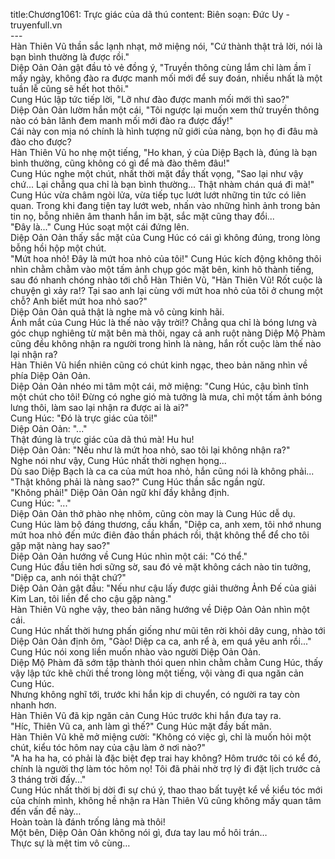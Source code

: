 title:Chương1061: Trực giác của dã thú
content:
Biên soạn: Đức Uy - truyenfull.vn<br>---<br>Hàn Thiên Vũ thần sắc lạnh nhạt, mở miệng nói, "Cứ thành thật trả lời, nói là bạn bình thường là được rồi."<br>Diệp Oản Oản gật đầu tỏ vẻ đồng ý, "Truyền thông cùng lắm chỉ làm ầm ĩ mấy ngày, không đào ra được manh mối mới để suy đoán, nhiều nhất là một tuần lễ cũng sẽ hết hot thôi."<br>Cung Húc lập tức tiếp lời, "Lỡ như đào được manh mối mới thì sao?"<br>Diệp Oản Oản lườm hắn một cái, "Tôi ngược lại muốn xem thử truyền thông nào có bản lãnh đem manh mối mới đào ra được đấy!"<br>Cái này con mịa nó chính là hình tượng nữ giới của nàng, bọn họ đi đâu mà đào cho được?<br>Hàn Thiên Vũ ho nhẹ một tiếng, "Ho khan, ý của Diệp Bạch là, đúng là bạn bình thường, cũng không có gì để mà đào thêm đâu!"<br>Cung Húc nghe một chút, nhất thời mặt đầy thất vọng, "Sao lại như vậy chứ... Lại chẳng qua chỉ là bạn bình thường... Thật nhàm chán quá đi mà!"<br>Cung Húc vừa châm ngòi lửa, vừa tiếp tục lướt lướt những tin tức có liên quan. Trong khi đang tiện tay lướt web, nhấn vào những hình ảnh trong bản tin nọ, bỗng nhiên âm thanh hắn im bặt, sắc mặt cũng thay đổi...<br>"Đây là..." Cung Húc soạt một cái đứng lên.<br>Diệp Oản Oản thấy sắc mặt của Cung Húc có cái gì không đúng, trong lòng bỗng hồi hộp một chút.<br>"Mứt hoa nhỏ! Đây là mứt hoa nhỏ của tôi!" Cung Húc kích động không thôi nhìn chằm chằm vào một tấm ảnh chụp góc mặt bên, kinh hô thành tiếng, sau đó nhanh chóng nhào tới chỗ Hàn Thiên Vũ, "Hàn Thiên Vũ! Rốt cuộc là chuyện gì xảy ra!? Tại sao anh lại cùng với mứt hoa nhỏ của tôi ở chung một chỗ? Anh biết mứt hoa nhỏ sao?"<br>Diệp Oản Oản quả thật là nghe mà vô cùng kinh hãi.<br>Ánh mắt của Cung Húc là thế nào vậy trời!? Chẳng qua chỉ là bóng lưng và góc chụp nghiêng từ mặt bên mà thôi, ngay cả anh ruột nàng Diệp Mộ Phàm cũng đều không nhận ra người trong hình là nàng, hắn rốt cuộc làm thế nào lại nhận ra?<br>Hàn Thiên Vũ hiển nhiên cũng có chút kinh ngạc, theo bản năng nhìn về phía Diệp Oản Oản.<br>Diệp Oản Oản nhéo mi tâm một cái, mở miệng: "Cung Húc, cậu bình tĩnh một chút cho tôi! Đừng có nghe gió mà tưởng là mưa, chỉ một tấm ảnh bóng lưng thôi, làm sao lại nhận ra được ai là ai?"<br>Cung Húc: "Đó là trực giác của tôi!"<br>Diệp Oản Oản: "..."<br>Thật đúng là trực giác của dã thú mà! Hu hu!<br>Diệp Oản Oản: "Nếu như là mứt hoa nhỏ, sao tôi lại không nhận ra?"<br>Nghe nói như vậy, Cung Húc nhất thời nghẹn họng...<br>Dù sao Diệp Bạch là ca ca của mứt hoa nhỏ, hắn cũng nói là không phải...<br>"Thật không phải là nàng sao?" Cung Húc thần sắc ngần ngừ.<br>"Không phải!" Diệp Oản Oản ngữ khí đầy khẳng định.<br>Cung Húc: "..."<br>Diệp Oản Oản thở phào nhẹ nhõm, cũng còn may là Cung Húc dễ dụ.<br>Cung Húc làm bộ đáng thương, cầu khẩn, "Diệp ca, anh xem, tôi nhớ nhung mứt hoa nhỏ đến mức điên đảo thần phách rồi, thật không thể để cho tôi gặp mặt nàng hay sao?"<br>Diệp Oản Oản hướng về Cung Húc nhìn một cái: "Có thể."<br>Cung Húc đầu tiên hơi sững sờ, sau đó vẻ mặt không cách nào tin tưởng, "Diệp ca, anh nói thật chứ?"<br>Diệp Oản Oản gật đầu: "Nếu như cậu lấy được giải thưởng Ảnh Đế của giải Kim Lan, tôi liền để cho cậu gặp nàng."<br>Hàn Thiên Vũ nghe vậy, theo bản năng hướng về Diệp Oản Oản nhìn một cái.<br>Cung Húc nhất thời hưng phấn giống như mũi tên rời khỏi dây cung, nhào tới Diệp Oản Oản định ôm, "Gào! Diệp ca ca, anh rể à, em quá yêu anh rồi..."<br>Cung Húc nói xong liền muốn nhào vào người Diệp Oản Oản.<br>Diệp Mộ Phàm đã sớm tập thành thói quen nhìn chằm chằm Cung Húc, thấy vậy lập tức khẽ chửi thề trong lòng một tiếng, vội vàng đi qua ngăn cản Cung Húc.<br>Nhưng không nghĩ tới, trước khi hắn kịp di chuyển, có người ra tay còn nhanh hơn.<br>Hàn Thiên Vũ đã kịp ngăn cản Cung Húc trước khi hắn đưa tay ra.<br>"Híc, Thiên Vũ ca, anh làm gì thế?" Cung Húc mặt đầy bất mãn.<br>Hàn Thiên Vũ khẽ mở miệng cười: "Không có việc gì, chỉ là muốn hỏi một chút, kiểu tóc hôm nay của cậu làm ở nơi nào?"<br>"A ha ha ha, có phải là đặc biệt đẹp trai hay không? Hôm trước tôi có kể đó, chính là người thợ làm tóc hôm nọ! Tôi đã phải nhờ trợ lý đi đặt lịch trước cả 3 tháng trời đấy..."<br>Cung Húc nhất thời bị dời đi sự chú ý, thao thao bất tuyệt kể về kiểu tóc mới của chính mình, không hề nhận ra Hàn Thiên Vũ cũng không mấy quan tâm đến vấn đề này…<br>Hoàn toàn là đánh trống lảng mà thôi!<br>Một bên, Diệp Oản Oản không nói gì, đưa tay lau mồ hôi trán…<br>Thực sự là mệt tim vô cùng…